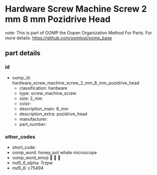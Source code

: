 # Hardware Screw Machine Screw 2 mm 8 mm Pozidrive Head  

note: This is part of OOMP the Oopen Organization Method For Parts. For more details: https://github.com/oomlout/oomp_base

##  part details





### id
* oomp_id: hardware_screw_machine_screw_2_mm_8_mm_pozidrive_head
  * classification: hardware
  * type: screw_machine_screw
  * size: 2_mm
  * color: 
  * description_main: 8_mm
  * description_extra: pozidrive_head
  * manufacturer: 
  * part_number: 

### other_codes
* short_code: 
* oomp_word: honey_pot whale microscope
* oomp_word_emoji :honey_pot: :whale: :microscope:
* md5_6_alpha: 7rzpw
* md5_6: c75494